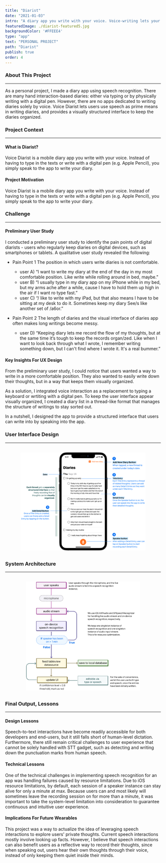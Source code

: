 ```yaml
---
title: "Diarist"
date: "2021-01-03"
intro: "A diary app you write with your voice. Voice-writing lets your hands free, while you write as quickly as you think."
featuredImage: ./diarist-featured5.jpg
backgroundColor: '#FFEEE4'
type: "app"
text: "PERSONAL PROJECT"
path: "Diarist"
publish: true
order: 4
---
```


### About This Project
---
As a personal project, I made a diary app using speech recognition.
There are many hand interaction-based diaries: either via typing or by physically writing with a digital pen. However, there are no apps dedicated to writing diaries solely by voice. Voice Diarist lets users use speech as prime means in writing diaries, and provides a visually structured interface to keep the diaries organized. 

### Project Context
---
#### What is Diarist?
Voice Diarist is a mobile diary app you write with your voice.
Instead of having to type in the texts or write with a digital pen (e.g. Apple Pencil), you simply 
speak to the app to write your diary.

#### Project Motivation
Voice Diarist is a mobile diary app you write with your voice.
Instead of having to type in the texts or write with a digital pen (e.g. Apple Pencil), you simply 
speak to the app to write your diary.


### Challenge
---
#### Preliminary User Study
I conducted a preliminary user study to identify the pain points of digital diarists - users who 
regularly keep diaries on digital devices, such as smartphones or tablets. A qualitative user study 
revealed the following:

* Pain Point 1 The position in which users write diaries is not comfortable.
    * user A) “I want to write my diary at the end of the day in my most comfortable position. Like 
write while rolling around in bed, maybe.”
    * user B) “I usually type in my diary app on my iPhone while in my bed, but my arms ache after a 
while, cause I have to hold them up high in the air if I want ro type fast.”
    * user C) “/ like to write with my iPad, but that also means I have to be sitting at my desk to do 
it. Sometimes keep my diary See/s like another set of /a6or.”

* Pain Point 2 The length of diaries and the visual interface of diaries app often makes long 
writings become messy.
    * user D) “Keeping diary lets me record the flow of my thoughts, but at the same time it‘s tough to 
keep fhe records organ/zed. Like when I want to look back through what I wrote, I remember writing 
something down, but I can't find where I wrote it. It's a real bummer.”


#### Key Insights For UX Design
From the preliminary user study, I could notice that users wanted a way to write in a more 
comfortable position. They also wanted to easily write down their thoughts, but in a way that keeps 
them visually organized.

As a solution, I integrated voice interaction as a replacement to typing a keyboard or wrtiting 
with a digital pen. To keep the user interface appear visually organized, I created a diary list in 
a thread-like format that manages the structure of writings to stay sorted out.

In a nutshell, I designed the app to provide a structured interface that users can write into by 
speaking into the app.


### User Interface Design
---

<div class="projectImage" style="width:80%; margin: 30px auto;">
    <img src="./ui.jpg">
</div>

### System Architecture
---
<div class="projectImage" style="width:73%; margin: 30px auto;">
    <img src="./sys-arch.jpg">
</div>

### Final Output, Lessons
---
#### Design Lessons
Speech-to-text interactions have become readily accessible for both developers and end-users, but it still falls short of human-level dictation. Furthermore, there still remain critical challenges to user experience that cannot be solely handled with STT gadget, such as detecting and writing down the punctuation marks from human speech.


#### Technical Lessons
One of the technical challenges in implementing speech recognition for an app was handling failures caused by resource limitations. Due to iOS resource limitations, by default, each session of a speaker instance can stay alive for only a minute at max. Because users can and most likely will sometimes leave the recording session on for more than a minute, it was important to take the system-level limitation into consideration to guarantee continuous and intuitive user experience.


#### Implications For Future Wearables

This project was a way to actualize the idea of leveraging speech interactions to explore users' private thoughts. Current speech interactions mostly involve looking up facts. However, I believe that speech interactions can also benefit users as a reflective way to record their thoughts, since when speaking out, users hear their own thoughts through their voice, instead of only keeping them quiet inside their minds. 
